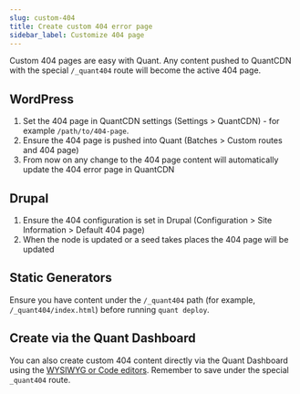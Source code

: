 ```yaml
---
slug: custom-404
title: Create custom 404 error page
sidebar_label: Customize 404 page
---
```


Custom 404 pages are easy with Quant. Any content pushed to QuantCDN with the special `/_quant404` route will become the active 404 page.

## WordPress

1. Set the 404 page in QuantCDN settings (Settings > QuantCDN) - for example `/path/to/404-page`.
2. Ensure the 404 page is pushed into Quant (Batches > Custom routes and 404 page)
3. From now on any change to the 404 page content will automatically update the 404 error page in QuantCDN

## Drupal

1. Ensure the 404 configuration is set in Drupal (Configuration > Site Information > Default 404 page)
2. When the node is updated or a seed takes places the 404 page will be updated

## Static Generators

Ensure you have content under the `/_quant404` path (for example, `/_quant404/index.html`) before running `quant deploy`.

## Create via the Quant Dashboard

You can also create custom 404 content directly via the Quant Dashboard using the [WYSIWYG or Code editors](/docs/dashboard/content#editing-or-creating-new-content). Remember to save under the special `_quant404` route.